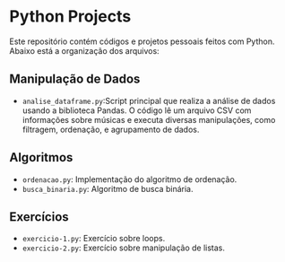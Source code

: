 # Python Projects

Este repositório contém códigos e projetos pessoais feitos com Python. Abaixo está a organização dos arquivos:

## Manipulação de Dados
- `analise_dataframe.py`:Script principal que realiza a análise de dados usando a biblioteca Pandas. O código lê um arquivo CSV com informações sobre músicas e executa diversas manipulações, como filtragem, ordenação, e agrupamento de dados.

## Algoritmos
- `ordenacao.py`: Implementação do algoritmo de ordenação.
- `busca_binaria.py`: Algoritmo de busca binária.

## Exercícios
- `exercicio-1.py`: Exercício sobre loops.
- `exercicio-2.py`: Exercício sobre manipulação de listas.
